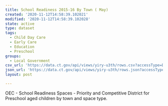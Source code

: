 ```yaml
---
title: School Readiness 2015-16 By Town ( May)
created: '2020-11-12T14:58:39.102021'
modified: '2020-11-12T14:58:39.102028'
state: active
type: dataset
tags:
  - Child Day Care
  - Early Care
  - Education
  - Preschool
groups:
  - Local Government
csv_url: 'https://data.ct.gov/api/views/yiry-u3th/rows.csv?accessType=DOWNLOAD'
json_url: 'https://data.ct.gov/api/views/yiry-u3th/rows.json?accessType=DOWNLOAD'
layout: post

---
```

OEC - School Readiness Spaces - Priority and Competitive District for Preschool aged children by town and space type.
